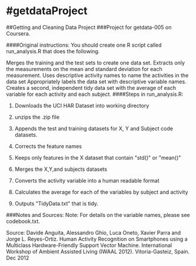 #getdataProject
===================================================================
##Getting and Cleaning Data Project
###Project for getdata-005 on Coursera.

####Original instructions:
You should create one R script called run_analysis.R that does the following.
 
Merges the training and the test sets to create one data set.
Extracts only the measurements on the mean and standard deviation for each measurement. 
Uses descriptive activity names to name the activities in the data set
Appropriately labels the data set with descriptive variable names. 
Creates a second, independent tidy data set with the average of each variable for each activity and each subject.
####Steps in run_analysis.R:

1. Downloads the UCI HAR Dataset into working directory

2. unzips the .zip file

3. Appends the test and training datasets for X, Y and Subject code datasets.

4. Corrects the feature names

5. Keeps only features in the X dataset that contain "std()" or "mean()"

6. Merges the X,Y,and subjects datasets

7. Converts the activity variable into a human readable format

8. Calculates the average for each of the variables by subject and activity

9. Outputs "TidyData.txt" that is tidy.

 
###Notes and Sources:
Note: For details on the variable names, please see codebook.txt.

Source: Davide Anguita, Alessandro Ghio, Luca Oneto, Xavier Parra and Jorge L. Reyes-Ortiz. Human Activity Recognition on Smartphones using a Multiclass Hardware-Friendly Support Vector Machine. International Workshop of Ambient Assisted Living (IWAAL 2012). Vitoria-Gasteiz, Spain. Dec 2012
